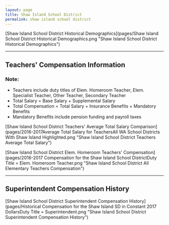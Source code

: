 ```yaml
---
layout: page
title: Shaw Island School District
permalink: shaw island school district
---
```



[Shaw Island School District Historical Demographics](pages/Shaw Island School District Historical Demographics.png "Shaw Island School District Historical Demographics")

___

## Teachers' Compensation Information
### Note:
- Teachers include duty titles of Elem. Homeroom Teacher, Elem. Specialist Teacher, Other Teacher, Secondary Teacher
- Total Salary = Base Salary + Supplemental Salary
- Total Compensation = Total Salary + Insurance Benefits + Mandatory Benefits
- Mandatory Benefits include pension funding and payroll taxes

[Shaw Island School District Teachers' Average Total Salary Comparison](pages/2016-2017Average Total Salary for TeachersAll WA School Districts With Shaw Island Highlighted.png "Shaw Island School District Teachers Average Total Salary")

[Shaw Island School District Elem. Homeroom Teachers' Compensation](pages/2016-2017 Compensation for the Shaw Island School DistrictDuty Title = Elem. Homeroom Teacher.png "Shaw Island School District All Elementary Teachers Compensation")


___

## Superintendent Compensation History

[Shaw Island School District Superintendent Compensation History](pages/Historical Compensation for the Shaw Island SD in Constant 2017 DollarsDuty Title = Superintendent.png "Shaw Island School District Superintendent Compensation History")

